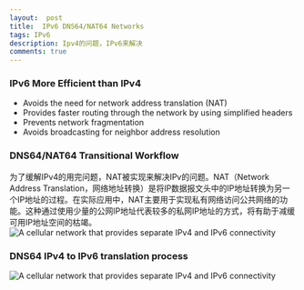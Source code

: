 ```yaml
---
layout:  post
title:  IPv6 DNS64/NAT64 Networks
tags: IPv6
description: Ipv4的问题，IPv6来解决
comments: true
---
```


### IPv6 More Efficient than IPv4
* Avoids the need for network address translation (NAT)
* Provides faster routing through the network by using simplified headers
* Prevents network fragmentation
* Avoids broadcasting for neighbor address resolution

### DNS64/NAT64 Transitional Workflow
为了缓解IPv4的用完问题，NAT被实现来解决IPv的问题。NAT（Network Address Translation，网络地址转换）是将IP数据报文头中的IP地址转换为另一个IP地址的过程。在实际应用中，NAT主要用于实现私有网络访问公共网络的功能。这种通过使用少量的公网IP地址代表较多的私网IP地址的方式，将有助于减缓可用IP地址空间的枯竭。
![ A cellular network that provides separate IPv4 and IPv6 connectivity](https://developer.apple.com/library/mac/documentation/NetworkingInternetWeb/Conceptual/NetworkingOverview/art/ipv4Andipv6Network_2x.png)

### DNS64 IPv4 to IPv6 translation process
![ A cellular network that provides separate IPv4 and IPv6 connectivity](https://developer.apple.com/library/mac/documentation/NetworkingInternetWeb/Conceptual/NetworkingOverview/art/NAT64-DNS64-ResolutionOfIPv4_2x.png)
